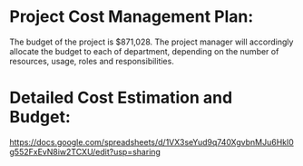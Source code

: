 # Project Cost Management Plan:

The budget of the project is $871,028. The project manager will accordingly allocate the budget to each of department, depending on the number of resources, usage, roles and responsibilities. 

# Detailed Cost Estimation and Budget:
https://docs.google.com/spreadsheets/d/1VX3seYud9q740XgvbnMJu6Hkl0g552FxEvN8iw2TCXU/edit?usp=sharing
